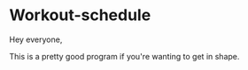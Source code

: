 # Workout-schedule

Hey everyone,

This is a pretty good program if you're wanting to get in shape.
